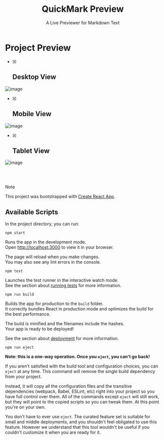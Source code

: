 <div align=center><h1>QuickMark Preview</h1> </div>
 <div align=center>A Live Previewer for Markdown Text</div>

<br>

# Project Preview 
- [x] <h2> Desktop View </h2>
![image](https://github.com/Aditya-Coomar/QuickMark/assets/92925750/440e9b86-cc62-4f7c-9810-d6371d8ab9c1)


- [x] <h2> Mobile View </h2>
![image](https://github.com/Aditya-Coomar/QuickMark/assets/92925750/c248f412-e805-4803-961c-7d0fd0f06691)


- [x] <h2> Tablet View </h2>
![image](https://github.com/Aditya-Coomar/QuickMark/assets/92925750/e181de8c-c01e-41c9-839b-8f3882485ba1)

<br>
<br>

> [!NOTE]
> This project was bootstrapped with [Create React App](https://github.com/facebook/create-react-app).

## Available Scripts

In the project directory, you can run:

```npm start```

Runs the app in the development mode.\
Open [http://localhost:3000](http://localhost:3000) to view it in your browser.

The page will reload when you make changes.\
You may also see any lint errors in the console.

```npm test```

Launches the test runner in the interactive watch mode.\
See the section about [running tests](https://facebook.github.io/create-react-app/docs/running-tests) for more information.

```npm run build```

Builds the app for production to the `build` folder.\
It correctly bundles React in production mode and optimizes the build for the best performance.

The build is minified and the filenames include the hashes.\
Your app is ready to be deployed!

See the section about [deployment](https://facebook.github.io/create-react-app/docs/deployment) for more information.

```npm run eject```

**Note: this is a one-way operation. Once you `eject`, you can't go back!**

If you aren't satisfied with the build tool and configuration choices, you can `eject` at any time. This command will remove the single build dependency from your project.

Instead, it will copy all the configuration files and the transitive dependencies (webpack, Babel, ESLint, etc) right into your project so you have full control over them. All of the commands except `eject` will still work, but they will point to the copied scripts so you can tweak them. At this point you're on your own.

You don't have to ever use `eject`. The curated feature set is suitable for small and middle deployments, and you shouldn't feel obligated to use this feature. However we understand that this tool wouldn't be useful if you couldn't customize it when you are ready for it.
